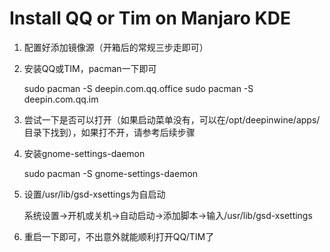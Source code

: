 # Install QQ or Tim on Manjaro KDE

1. 配置好添加镜像源（开箱后的常规三步走即可）
2. 安装QQ或TIM，pacman一下即可
	
	sudo pacman -S deepin.com.qq.office
	sudo pacman -S deepin.com.qq.im

3. 尝试一下是否可以打开（如果启动菜单没有，可以在/opt/deepinwine/apps/目录下找到），如果打不开，请参考后续步骤
4. 安装gnome-settings-daemon

	sudo pacman -S gnome-settings-daemon

5. 设置/usr/lib/gsd-xsettings为自启动

	系统设置->开机或关机->自动启动->添加脚本->输入/usr/lib/gsd-xsettings

6. 重启一下即可，不出意外就能顺利打开QQ/TIM了
